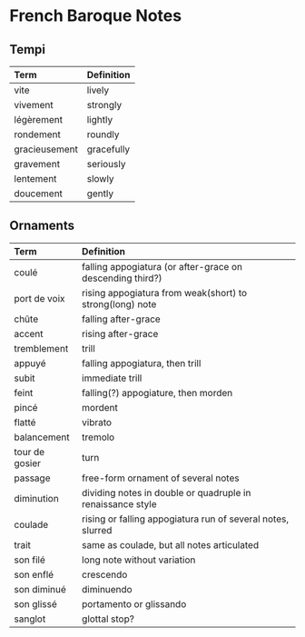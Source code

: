 # French Baroque Notes

## Tempi

| Term          | Definition
|:--------------|:-------------------------------------------------------------
| vite          | lively
| vivement      | strongly
| légèrement    | lightly
| rondement     | roundly
| gracieusement | gracefully
| gravement     | seriously
| lentement     | slowly
| doucement     | gently

## Ornaments

| Term          | Definition
|:--------------|:-------------------------------------------------------------
| coulé         | falling appogiatura (or after-grace on descending third?)
| port de voix  | rising appogiatura from weak(short) to strong(long) note
| chûte         | falling after-grace
| accent        | rising after-grace
| tremblement   | trill
|   appuyé      |   falling appogiatura, then trill
|   subit       |   immediate trill
|   feint       |   falling(?) appogiature, then morden
| pincé         | mordent
| flatté        | vibrato
| balancement   | tremolo
| tour de gosier| turn
| passage       | free-form ornament of several notes
| diminution    | dividing notes in double or quadruple in renaissance style
| coulade       | rising or falling appogiatura run of several notes, slurred
| trait         | same as coulade, but all notes articulated
| son filé      | long note without variation
| son enflé     | crescendo
| son diminué   | diminuendo
| son glissé    | portamento or glissando
| sanglot       | glottal stop?
